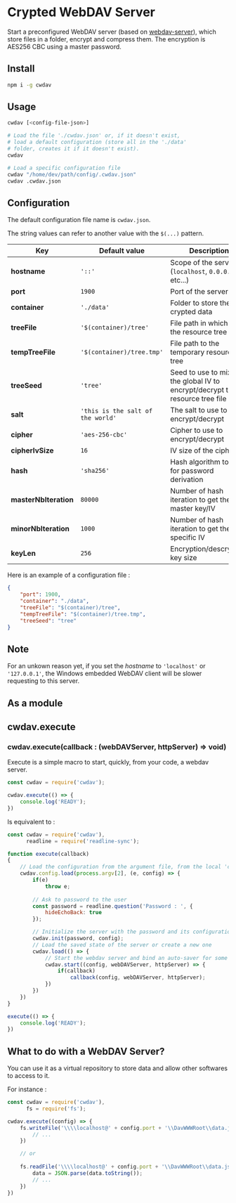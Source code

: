 # Crypted WebDAV Server

Start a preconfigured WebDAV server (based on [webdav-server](https://www.npmjs.com/package/webdav-server)), which store files in a folder, encrypt and compress them. The encryption is AES256 CBC using a master password.

## Install

```bash
npm i -g cwdav
```

## Usage

```bash
cwdav [<config-file-json>]

# Load the file './cwdav.json' or, if it doesn't exist,
# load a default configuration (store all in the './data'
# folder, creates it if it doesn't exist).
cwdav

# Load a specific configuration file
cwdav "/home/dev/path/config/.cwdav.json"
cwdav .cwdav.json
```

## Configuration

The default configuration file name is `cwdav.json`.

The string values can refer to another value with the `$(...)` pattern.

Key | Default value | Description
-|-|-
**hostname** | `'::'` | Scope of the server (`localhost`, `0.0.0.0`, `::`, etc...)
**port** | `1900` | Port of the server
**container** | `'./data'` | Folder to store the crypted data
**treeFile** | `'$(container)/tree'` | File path in which store the resource tree
**tempTreeFile** | `'$(container)/tree.tmp'` | File path to the temporary resource tree
**treeSeed** | `'tree'` | Seed to use to mix with the global IV to encrypt/decrypt the resource tree file
**salt** | `'this is the salt of the world'` | The salt to use to encrypt/decrypt
**cipher** | `'aes-256-cbc'` | Cipher to use to encrypt/decrypt
**cipherIvSize** | `16` | IV size of the cipher
**hash** | `'sha256'` | Hash algorithm to use for password derivation
**masterNbIteration** | `80000` | Number of hash iteration to get the master key/IV
**minorNbIteration** | `1000` | Number of hash iteration to get the file-specific IV
**keyLen** | `256` | Encryption/descryption key size

Here is an example of a configuration file :
```json
{
    "port": 1900,
    "container": "./data",
    "treeFile": "$(container)/tree",
    "tempTreeFile": "$(container)/tree.tmp",
    "treeSeed": "tree"
}
```

## Note

For an unkown reason yet, if you set the *hostname* to `'localhost'` or `'127.0.0.1'`, the Windows embedded WebDAV client will be slower requesting to this server.

## As a module

## cwdav.execute

### cwdav.execute(callback : (webDAVServer, httpServer) => void)

Execute is a simple macro to start, quickly, from your code, a webdav server.

```javascript
const cwdav = require('cwdav');

cwdav.execute(() => {
    console.log('READY');
})
```

Is equivalent to :

```javascript
const cwdav = require('cwdav'),
      readline = require('readline-sync');

function execute(callback)
{
    // Load the configuration from the argument file, from the local 'cwdav.json' file or from the default values
    cwdav.config.load(process.argv[2], (e, config) => {
        if(e)
            throw e;
        
        // Ask to password to the user
        const password = readline.question('Password : ', {
            hideEchoBack: true
        });

        // Initialize the server with the password and its configuration
        cwdav.init(password, config);
        // Load the saved state of the server or create a new one
        cwdav.load(() => {
            // Start the webdav server and bind an auto-saver for some HTTP methods
            cwdav.start((config, webDAVServer, httpServer) => {
                if(callback)
                    callback(config, webDAVServer, httpServer);
            })
        })
    })
}

execute(() => {
    console.log('READY');
})
```

## What to do with a WebDAV Server?

You can use it as a virtual repository to store data and allow other softwares to access to it.

For instance :
```javascript
const cwdav = require('cwdav'),
      fs = require('fs');

cwdav.execute((config) => {
    fs.writeFile('\\\\localhost@' + config.port + '\\DavWWWRoot\\data.json', JSON.stringify({ myData: 'data' }), (e) => {
        // ...
    })

    // or
    
    fs.readFile('\\\\localhost@' + config.port + '\\DavWWWRoot\\data.json', (e, data) => {
        data = JSON.parse(data.toString());
        // ...
    })
})
```
